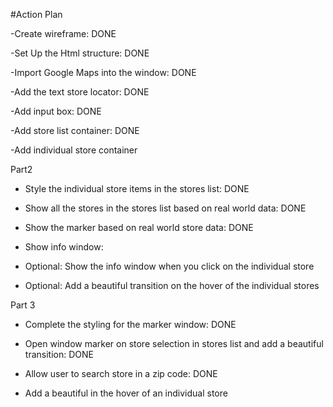 #Action Plan

-Create wireframe: DONE

-Set Up the Html structure: DONE

-Import Google Maps into the window: DONE

-Add the text store locator: DONE

-Add input box: DONE

-Add store list container: DONE

-Add individual store container



Part2

- Style the individual store items in the stores list: DONE

- Show all the stores in the stores list based on real world data: DONE

- Show the marker based on real world store data: DONE

- Show info window:

- Optional: Show the info window when you click on the individual store

- Optional: Add a beautiful transition on the hover of the individual stores


Part 3

- Complete the styling for the marker window: DONE

- Open window marker on store selection in stores list and add a beautiful transition: DONE

- Allow user to search store in a zip code: DONE

- Add a beautiful in the hover of an individual store

